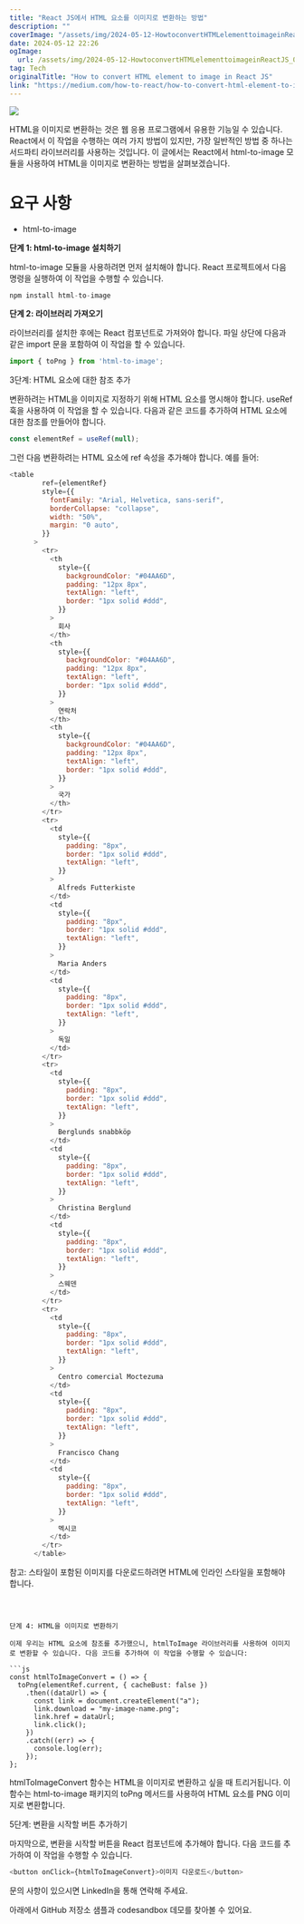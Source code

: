 ```yaml
---
title: "React JS에서 HTML 요소를 이미지로 변환하는 방법"
description: ""
coverImage: "/assets/img/2024-05-12-HowtoconvertHTMLelementtoimageinReactJS_0.png"
date: 2024-05-12 22:26
ogImage: 
  url: /assets/img/2024-05-12-HowtoconvertHTMLelementtoimageinReactJS_0.png
tag: Tech
originalTitle: "How to convert HTML element to image in React JS"
link: "https://medium.com/how-to-react/how-to-convert-html-element-to-image-in-react-js-2fdbf972d877"
---
```




<img src="/assets/img/2024-05-12-HowtoconvertHTMLelementtoimageinReactJS_0.png" />

HTML을 이미지로 변환하는 것은 웹 응용 프로그램에서 유용한 기능일 수 있습니다. React에서 이 작업을 수행하는 여러 가지 방법이 있지만, 가장 일반적인 방법 중 하나는 서드파티 라이브러리를 사용하는 것입니다. 이 글에서는 React에서 html-to-image 모듈을 사용하여 HTML을 이미지로 변환하는 방법을 살펴보겠습니다.

# 요구 사항

- html-to-image



<b>단계 1: html-to-image 설치하기</b>

html-to-image 모듈을 사용하려면 먼저 설치해야 합니다. React 프로젝트에서 다음 명령을 실행하여 이 작업을 수행할 수 있습니다.

```js
npm install html-to-image
```

<b>단계 2: 라이브러리 가져오기</b>



라이브러리를 설치한 후에는 React 컴포넌트로 가져와야 합니다. 파일 상단에 다음과 같은 import 문을 포함하여 이 작업을 할 수 있습니다.

```js
import { toPng } from 'html-to-image';
```

3단계: HTML 요소에 대한 참조 추가

변환하려는 HTML을 이미지로 지정하기 위해 HTML 요소를 명시해야 합니다. useRef 훅을 사용하여 이 작업을 할 수 있습니다. 다음과 같은 코드를 추가하여 HTML 요소에 대한 참조를 만들어야 합니다.



```js
const elementRef = useRef(null);
```

그런 다음 변환하려는 HTML 요소에 ref 속성을 추가해야 합니다. 예를 들어:

```js
<table
        ref={elementRef}
        style={{
          fontFamily: "Arial, Helvetica, sans-serif",
          borderCollapse: "collapse",
          width: "50%",
          margin: "0 auto",
        }}
      >
        <tr>
          <th
            style={{
              backgroundColor: "#04AA6D",
              padding: "12px 8px",
              textAlign: "left",
              border: "1px solid #ddd",
            }}
          >
            회사
          </th>
          <th
            style={{
              backgroundColor: "#04AA6D",
              padding: "12px 8px",
              textAlign: "left",
              border: "1px solid #ddd",
            }}
          >
            연락처
          </th>
          <th
            style={{
              backgroundColor: "#04AA6D",
              padding: "12px 8px",
              textAlign: "left",
              border: "1px solid #ddd",
            }}
          >
            국가
          </th>
        </tr>
        <tr>
          <td
            style={{
              padding: "8px",
              border: "1px solid #ddd",
              textAlign: "left",
            }}
          >
            Alfreds Futterkiste
          </td>
          <td
            style={{
              padding: "8px",
              border: "1px solid #ddd",
              textAlign: "left",
            }}
          >
            Maria Anders
          </td>
          <td
            style={{
              padding: "8px",
              border: "1px solid #ddd",
              textAlign: "left",
            }}
          >
            독일
          </td>
        </tr>
        <tr>
          <td
            style={{
              padding: "8px",
              border: "1px solid #ddd",
              textAlign: "left",
            }}
          >
            Berglunds snabbköp
          </td>
          <td
            style={{
              padding: "8px",
              border: "1px solid #ddd",
              textAlign: "left",
            }}
          >
            Christina Berglund
          </td>
          <td
            style={{
              padding: "8px",
              border: "1px solid #ddd",
              textAlign: "left",
            }}
          >
            스웨덴
          </td>
        </tr>
        <tr>
          <td
            style={{
              padding: "8px",
              border: "1px solid #ddd",
              textAlign: "left",
            }}
          >
            Centro comercial Moctezuma
          </td>
          <td
            style={{
              padding: "8px",
              border: "1px solid #ddd",
              textAlign: "left",
            }}
          >
            Francisco Chang
          </td>
          <td
            style={{
              padding: "8px",
              border: "1px solid #ddd",
              textAlign: "left",
            }}
          >
            멕시코
          </td>
        </tr>
      </table>
```

참고: 스타일이 포함된 이미지를 다운로드하려면 HTML에 인라인 스타일을 포함해야 합니다.
```



단계 4: HTML을 이미지로 변환하기

이제 우리는 HTML 요소에 참조를 추가했으니, htmlToImage 라이브러리를 사용하여 이미지로 변환할 수 있습니다. 다음 코드를 추가하여 이 작업을 수행할 수 있습니다:

```js
const htmlToImageConvert = () => {
  toPng(elementRef.current, { cacheBust: false })
    .then((dataUrl) => {
      const link = document.createElement("a");
      link.download = "my-image-name.png";
      link.href = dataUrl;
      link.click();
    })
    .catch((err) => {
      console.log(err);
    });
};
```

htmlToImageConvert 함수는 HTML을 이미지로 변환하고 싶을 때 트리거됩니다. 이 함수는 html-to-image 패키지의 toPng 메서드를 사용하여 HTML 요소를 PNG 이미지로 변환합니다.



5단계: 변환을 시작할 버튼 추가하기

마지막으로, 변환을 시작할 버튼을 React 컴포넌트에 추가해야 합니다. 다음 코드를 추가하여 이 작업을 수행할 수 있습니다.

```js
<button onClick={htmlToImageConvert}>이미지 다운로드</button>
```

문의 사항이 있으시면 LinkedIn을 통해 연락해 주세요.



아래에서 GitHub 저장소 샘플과 codesandbox 데모를 찾아볼 수 있어요.